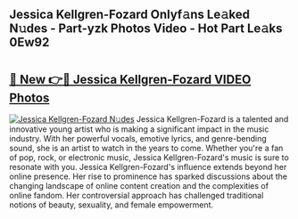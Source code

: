 ## Jessica Kellgren-Fozard Onlyf𝚊ns Le𝚊ked N𝚞des - Part-yzk Photos Video - Hot Part Le𝚊ks 0Ew92

# <h2><a href="http://ac35914.deff.icu/?id=Jessica+Kellgren-Fozard">🔗 New 👉🔴 Jessica Kellgren-Fozard VIDEO Photos</a></h2>

[![Jessica Kellgren-Fozard N𝚞des](https://i.imgur.com/rIISA9y.gif)](http://ac35914.deff.icu/?id=Jessica+Kellgren-Fozard)
Jessica Kellgren-Fozard is a talented and innovative young artist who is making a significant impact in the music industry. With her powerful vocals, emotive lyrics, and genre-bending sound, she is an artist to watch in the years to come. Whether you're a fan of pop, rock, or electronic music, Jessica Kellgren-Fozard's music is sure to resonate with you. Jessica Kellgren-Fozard's influence extends beyond her online presence. Her rise to prominence has sparked discussions about the changing landscape of online content creation and the complexities of online fandom. Her controversial approach has challenged traditional notions of beauty, sexuality, and female empowerment.
